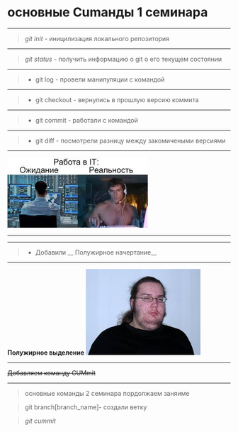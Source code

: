 # основные Cumанды 1 семинара
---
> *git init* - иницилизация локального репозитория
---
> *git status* - получить информацию о git о его текущем состоянии
---
> * git log - провели манипуляции с командой 
---
> * git checkout - вернулись в прошлую версию коммита
---
> * git commit - работали с командой 
---
> * git diff - посмотрели разницу между закомичеными версиями
---
![Илючтрация проекта](PIC.jpg)

---

 _______



 > * Добавили  __ Полужирное начертание__

---
 **Полужирное выделение**
 ![Илючтрация проекта](PIC2.jpg)

 
 ---
 ~~Добавляем команду CUMmit~~

 ---

 > основные команды 2 семинара
  пордолжаем заняиме

> git branch[branch_name]- создали ветку 

> *git cummit*
